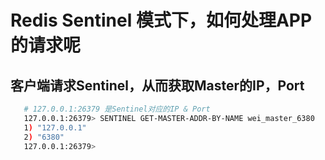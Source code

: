 # Redis Sentinel 模式下，如何处理APP的请求呢
## 客户端请求Sentinel，从而获取Master的IP，Port
```sh
   # 127.0.0.1:26379 是Sentinel对应的IP & Port
   127.0.0.1:26379> SENTINEL GET-MASTER-ADDR-BY-NAME wei_master_6380
   1) "127.0.0.1"
   2) "6380"
   127.0.0.1:26379>
```
